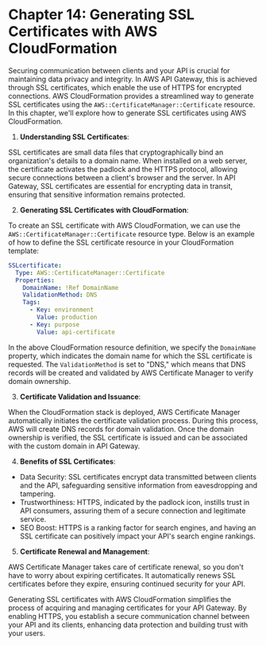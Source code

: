 # Chapter 14: Generating SSL Certificates with AWS CloudFormation

Securing communication between clients and your API is crucial for maintaining data privacy and integrity. In AWS API Gateway, this is achieved through SSL certificates, which enable the use of HTTPS for encrypted connections. AWS CloudFormation provides a streamlined way to generate SSL certificates using the `AWS::CertificateManager::Certificate` resource. In this chapter, we'll explore how to generate SSL certificates using AWS CloudFormation.

1. **Understanding SSL Certificates**:

SSL certificates are small data files that cryptographically bind an organization's details to a domain name. When installed on a web server, the certificate activates the padlock and the HTTPS protocol, allowing secure connections between a client's browser and the server. In API Gateway, SSL certificates are essential for encrypting data in transit, ensuring that sensitive information remains protected.

2. **Generating SSL Certificates with CloudFormation**:

To create an SSL certificate with AWS CloudFormation, we can use the `AWS::CertificateManager::Certificate` resource type. Below is an example of how to define the SSL certificate resource in your CloudFormation template:

```yaml
SSLcertificate:
  Type: AWS::CertificateManager::Certificate
  Properties:
    DomainName: !Ref DomainName
    ValidationMethod: DNS
    Tags:
      - Key: environment
        Value: production
      - Key: purpose
        Value: api-certificate
```

In the above CloudFormation resource definition, we specify the `DomainName` property, which indicates the domain name for which the SSL certificate is requested. The `ValidationMethod` is set to "DNS," which means that DNS records will be created and validated by AWS Certificate Manager to verify domain ownership.

3. **Certificate Validation and Issuance**:

When the CloudFormation stack is deployed, AWS Certificate Manager automatically initiates the certificate validation process. During this process, AWS will create DNS records for domain validation. Once the domain ownership is verified, the SSL certificate is issued and can be associated with the custom domain in API Gateway.

4. **Benefits of SSL Certificates**:

- Data Security: SSL certificates encrypt data transmitted between clients and the API, safeguarding sensitive information from eavesdropping and tampering.
- Trustworthiness: HTTPS, indicated by the padlock icon, instills trust in API consumers, assuring them of a secure connection and legitimate service.
- SEO Boost: HTTPS is a ranking factor for search engines, and having an SSL certificate can positively impact your API's search engine rankings.

5. **Certificate Renewal and Management**:

AWS Certificate Manager takes care of certificate renewal, so you don't have to worry about expiring certificates. It automatically renews SSL certificates before they expire, ensuring continued security for your API.

Generating SSL certificates with AWS CloudFormation simplifies the process of acquiring and managing certificates for your API Gateway. By enabling HTTPS, you establish a secure communication channel between your API and its clients, enhancing data protection and building trust with your users.